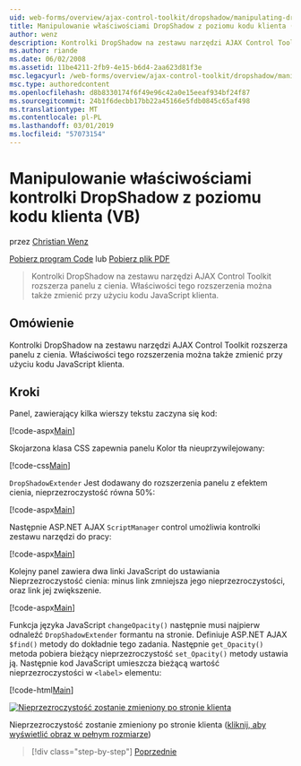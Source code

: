 ```yaml
---
uid: web-forms/overview/ajax-control-toolkit/dropshadow/manipulating-dropshadow-properties-from-client-code-vb
title: Manipulowanie właściwościami DropShadow z poziomu kodu klienta (VB) | Dokumentacja firmy Microsoft
author: wenz
description: Kontrolki DropShadow na zestawu narzędzi AJAX Control Toolkit rozszerza panelu z cienia. Właściwości tego rozszerzenia można także zmienić przy użyciu klienta JavaScrip...
ms.author: riande
ms.date: 06/02/2008
ms.assetid: 11be4211-2fb9-4e15-b6d4-2aa623d81f3e
msc.legacyurl: /web-forms/overview/ajax-control-toolkit/dropshadow/manipulating-dropshadow-properties-from-client-code-vb
msc.type: authoredcontent
ms.openlocfilehash: d8b8330174f6f49e96c42a0e15eeaf934bf24f87
ms.sourcegitcommit: 24b1f6decbb17bb22a45166e5fdb0845c65af498
ms.translationtype: MT
ms.contentlocale: pl-PL
ms.lasthandoff: 03/01/2019
ms.locfileid: "57073154"
---
```

<a name="manipulating-dropshadow-properties-from-client-code-vb"></a>Manipulowanie właściwościami kontrolki DropShadow z poziomu kodu klienta (VB)
====================
przez [Christian Wenz](https://github.com/wenz)

[Pobierz program Code](http://download.microsoft.com/download/5/1/6/51652a81-500b-4f6b-88d3-617103e7941e/DropShadow2.vb.zip) lub [Pobierz plik PDF](http://download.microsoft.com/download/b/6/a/b6ae89ee-df69-4c87-9bfb-ad1eb2b23373/dropshadow2VB.pdf)

> Kontrolki DropShadow na zestawu narzędzi AJAX Control Toolkit rozszerza panelu z cienia. Właściwości tego rozszerzenia można także zmienić przy użyciu kodu JavaScript klienta.


## <a name="overview"></a>Omówienie

Kontrolki DropShadow na zestawu narzędzi AJAX Control Toolkit rozszerza panelu z cienia. Właściwości tego rozszerzenia można także zmienić przy użyciu kodu JavaScript klienta.

## <a name="steps"></a>Kroki

Panel, zawierający kilka wierszy tekstu zaczyna się kod:

[!code-aspx[Main](manipulating-dropshadow-properties-from-client-code-vb/samples/sample1.aspx)]

Skojarzona klasa CSS zapewnia panelu Kolor tła nieuprzywilejowany:

[!code-css[Main](manipulating-dropshadow-properties-from-client-code-vb/samples/sample2.css)]

`DropShadowExtender` Jest dodawany do rozszerzenia panelu z efektem cienia, nieprzezroczystość równa 50%:

[!code-aspx[Main](manipulating-dropshadow-properties-from-client-code-vb/samples/sample3.aspx)]

Następnie ASP.NET AJAX `ScriptManager` control umożliwia kontrolki zestawu narzędzi do pracy:

[!code-aspx[Main](manipulating-dropshadow-properties-from-client-code-vb/samples/sample4.aspx)]

Kolejny panel zawiera dwa linki JavaScript do ustawiania Nieprzezroczystość cienia: minus link zmniejsza jego nieprzezroczystości, oraz link jej zwiększenie.

[!code-aspx[Main](manipulating-dropshadow-properties-from-client-code-vb/samples/sample5.aspx)]

Funkcja języka JavaScript `changeOpacity()` następnie musi najpierw odnaleźć `DropShadowExtender` formantu na stronie. Definiuje ASP.NET AJAX `$find()` metody do dokładnie tego zadania. Następnie `get_Opacity()` metoda pobiera bieżący nieprzezroczystość `set_Opacity()` metody ustawia ją. Następnie kod JavaScript umieszcza bieżącą wartość nieprzezroczystości w `<label>` elementu:

[!code-html[Main](manipulating-dropshadow-properties-from-client-code-vb/samples/sample6.html)]


[![Nieprzezroczystość zostanie zmieniony po stronie klienta](manipulating-dropshadow-properties-from-client-code-vb/_static/image2.png)](manipulating-dropshadow-properties-from-client-code-vb/_static/image1.png)

Nieprzezroczystość zostanie zmieniony po stronie klienta ([kliknij, aby wyświetlić obraz w pełnym rozmiarze](manipulating-dropshadow-properties-from-client-code-vb/_static/image3.png))

> [!div class="step-by-step"]
> [Poprzednie](adjusting-the-z-index-of-a-dropshadow-vb.md)
